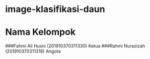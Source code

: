# image-klasifikasi-daun

# Nama Kelompok 

###Fahmi Ali Husni (201910370311330) Ketua
###Rahmi Nurazizah (201910370311318) Angota
